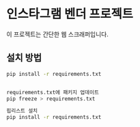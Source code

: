 # 인스타그램 벤더 프로젝트

이 프로젝트는 간단한 웹 스크래퍼입니다.

## 설치 방법

```bash
pip install -r requirements.txt


requirements.txt에 패키지 업데이트
pip freeze > requirements.txt

핍리스트 설치
pip install -r requirements.txt
